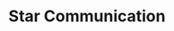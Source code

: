 ---
title: "Star Communication"
url: /karachi/star-communication-shop-no-5-shama-mobile-mall-garden-west-karachi-garden-west-area/
shop: mobile phone
---